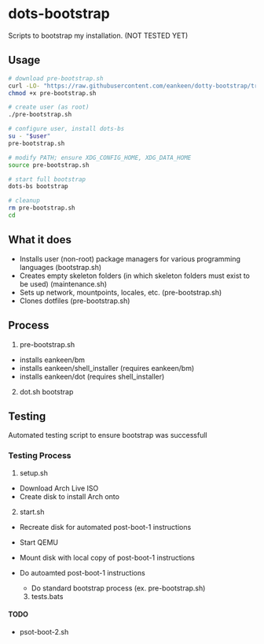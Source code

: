 # dots-bootstrap

Scripts to bootstrap my installation. (NOT TESTED YET)

## Usage

```sh
# download pre-bootstrap.sh
curl -LO- "https://raw.githubusercontent.com/eankeen/dotty-bootstrap/tree/master/pre-bootstrap.sh"
chmod +x pre-bootstrap.sh

# create user (as root)
./pre-bootstrap.sh

# configure user, install dots-bs
su - "$user"
pre-bootstrap.sh

# modify PATH; ensure XDG_CONFIG_HOME, XDG_DATA_HOME
source pre-bootstrap.sh

# start full bootstrap
dots-bs bootstrap

# cleanup
rm pre-bootstrap.sh
cd
```

## What it does

- Installs user (non-root) package managers for various programming languages (bootstrap.sh)
- Creates empty skeleton folders (in which skeleton folders must exist to be used) (maintenance.sh)
- Sets up network, mountpoints, locales, etc. (pre-bootstrap.sh)
- Clones dotfiles (pre-bootstrap.sh)

## Process

1. pre-bootstrap.sh

- installs eankeen/bm
- installs eankeen/shell_installer (requires eankeen/bm)
- installs eankeen/dot (requires shell_installer)

2. dot.sh bootstrap

## Testing

Automated testing script to ensure bootstrap was successfull

### Testing Process

1. setup.sh

- Download Arch Live ISO
- Create disk to install Arch onto

2. start.sh

- Recreate disk for automated post-boot-1 instructions
- Start QEMU
- Mount disk with local copy of post-boot-1 instructions
- Do autoamted post-boot-1 instructions

  - Do standard bootstrap process (ex. pre-bootstrap.sh)

  3.  tests.bats

#### TODO

- psot-boot-2.sh
